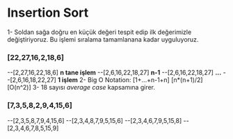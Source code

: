 # Insertion Sort
1- Soldan sağa doğru en küçük değeri tespit edip ilk değerimizle değiştiriyoruz. Bu işlemi sıralama tamamlanana kadar uyguluyoruz.
### [22,27,16,2,18,6]
--[2,27,16,22,18,6] **n tane işlem**
--[2,6,16,22,18,27] **n-1**
--[2,6,16,22,18,27] **...**
--[2,6,16,18,22,27] **1 işlem**
2- Big O Notation:
[1+...+n-1+n]
[n*(n+1)/2]
[O(n^2)]
3- 18 sayısı *average case* kapsamına girer.

### [7,3,5,8,2,9,4,15,6]

--[2,3,5,8,7,9,4,15,6]
--[2,3,4,8,7,9,5,15,6]
--[2,3,4,6,7,9,5,15,8]
--[2,3,4,6,7,8,5,15,9]